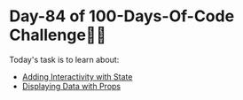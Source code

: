 # Day-84 of 100-Days-Of-Code Challenge🚀✨

Today's task is to learn about:

- [Adding Interactivity with State](https://nextjs.org/learn/react-foundations/updating-state)
- [Displaying Data with Props](https://nextjs.org/learn/react-foundations/from-react-to-nextjs)
